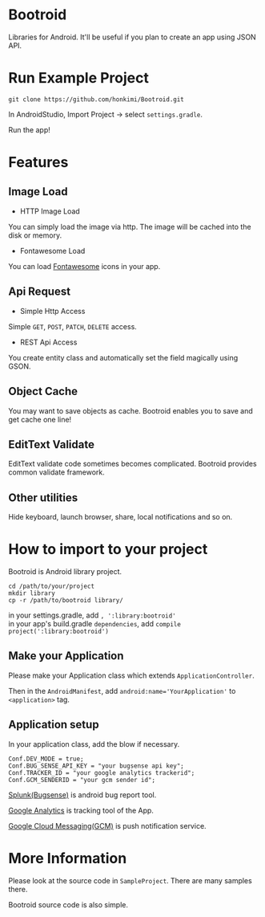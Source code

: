 # Bootroid
Libraries for Android. It'll be useful if you plan to create an app using JSON API.

# Run Example Project
```
git clone https://github.com/honkimi/Bootroid.git
```

In AndroidStudio, Import Project -> select `settings.gradle`.

Run the app!

# Features
## Image Load
- HTTP Image Load

You can simply load the image via http. The image will be cached into the disk or memory.  

- Fontawesome Load

You can load [Fontawesome](http://fortawesome.github.io/Font-Awesome/) icons in your app.

## Api Request
- Simple Http Access

Simple `GET`, `POST`, `PATCH`, `DELETE` access.

- REST Api Access

You create entity class and automatically set the field magically using GSON.

## Object Cache
You may want to save objects as cache. Bootroid enables you to save and get cache one line!

## EditText Validate
EditText validate code sometimes becomes complicated. Bootroid provides common validate framework.

## Other utilities
Hide keyboard, launch browser, share, local notifications and so on.

# How to import to your project
Bootroid is Android library project.

```
cd /path/to/your/project
mkdir library
cp -r /path/to/bootroid library/
```

in your settings.gradle, add `, ':library:bootroid'`  
in your app's build.gradle `dependencies`, add `compile project(':library:bootroid')`

## Make your Application
Please make your Application class which extends `ApplicationController`.

Then in the `AndroidManifest`, add `android:name='YourApplication'` to `<application>` tag.

## Application setup
In your application class, add the blow if necessary.

```
Conf.DEV_MODE = true;
Conf.BUG_SENSE_API_KEY = "your bugsense api key";
Conf.TRACKER_ID = "your google analytics trackerid";
Conf.GCM_SENDERID = "your gcm sender id";
```

[Splunk(Bugsense)](https://mint.splunk.com/) is android bug report tool.

[Google Analytics](http://www.google.com/analytics/) is tracking tool of the App.

[Google Cloud Messaging(GCM)](https://developer.android.com/google/gcm/index.html) is push notification service.

# More Information
Please look at the source code in `SampleProject`. There are many samples there. 

Bootroid source code is also simple.

